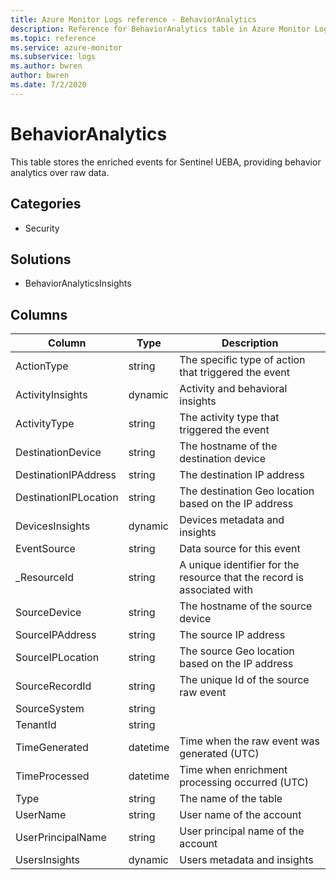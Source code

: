 ```yaml
---
title: Azure Monitor Logs reference - BehaviorAnalytics
description: Reference for BehaviorAnalytics table in Azure Monitor Logs.
ms.topic: reference
ms.service: azure-monitor
ms.subservice: logs
ms.author: bwren
author: bwren
ms.date: 7/2/2020
---
```


# BehaviorAnalytics

 This table stores the enriched events for Sentinel UEBA, providing behavior analytics over raw data.

## Categories

- Security
## Solutions

- BehaviorAnalyticsInsights




## Columns

|Column|Type|Description|
|---|---|---|
|ActionType|string|The specific type of action that triggered the event|
|ActivityInsights|dynamic|Activity and behavioral insights|
|ActivityType|string|The activity type that triggered the event|
|DestinationDevice|string|The hostname of the destination device|
|DestinationIPAddress|string|The destination IP address|
|DestinationIPLocation|string|The destination Geo location based on the IP address|
|DevicesInsights|dynamic|Devices metadata and insights|
|EventSource|string|Data source for this event|
|_ResourceId|string|A unique identifier for the resource that the record is associated with|
|SourceDevice|string|The hostname of the source device|
|SourceIPAddress|string|The source IP address|
|SourceIPLocation|string|The source Geo location based on the IP address|
|SourceRecordId|string|The unique Id of the source raw event|
|SourceSystem|string||
|TenantId|string||
|TimeGenerated|datetime|Time when the raw event was generated (UTC)|
|TimeProcessed|datetime|Time when enrichment processing occurred (UTC)|
|Type|string|The name of the table|
|UserName|string|User name of the account|
|UserPrincipalName|string|User principal name of the account|
|UsersInsights|dynamic|Users metadata and insights|
